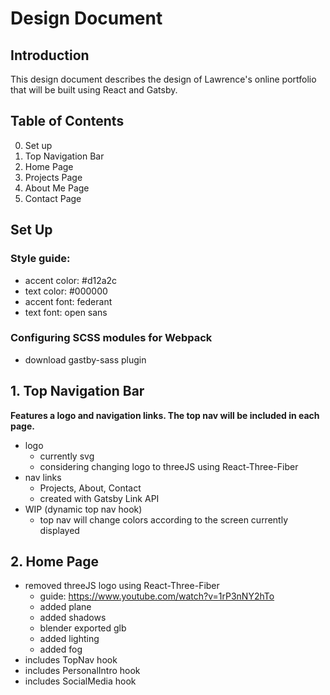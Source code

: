 # Design Document

## Introduction
This design document describes the design of Lawrence's online portfolio that will be built using React and Gatsby. 

## Table of Contents
0. Set up
1. Top Navigation Bar
2. Home Page
3. Projects Page
4. About Me Page
5. Contact Page

## Set Up
### Style guide: 
- accent color: #d12a2c
- text color: #000000
- accent font: federant
- text font: open sans

### Configuring SCSS modules for Webpack
- download gastby-sass plugin


## 1. Top Navigation Bar
__Features a logo and navigation links. The top nav will be included in each page.__
* logo
    - currently svg
    - considering changing logo to threeJS using React-Three-Fiber
* nav links
    - Projects, About, Contact
    - created with Gatsby Link API
* WIP (dynamic top nav hook)
    - top nav will change colors according to the screen currently displayed

## 2. Home Page
* removed threeJS logo using React-Three-Fiber
    - guide: https://www.youtube.com/watch?v=1rP3nNY2hTo 
    - added plane
    - added shadows
    - blender exported glb
    - added lighting
    - added fog
* includes TopNav hook
* includes PersonalIntro hook
* includes SocialMedia hook



